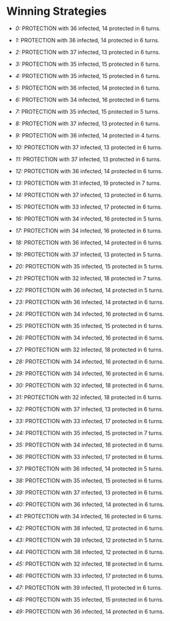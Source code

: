 # Winning Strategies

* _0:_ PROTECTION with 36 infected, 14 protected in 6 turns.


* _1:_ PROTECTION with 36 infected, 14 protected in 6 turns.


* _2:_ PROTECTION with 37 infected, 13 protected in 6 turns.


* _3:_ PROTECTION with 35 infected, 15 protected in 6 turns.


* _4:_ PROTECTION with 35 infected, 15 protected in 6 turns.


* _5:_ PROTECTION with 36 infected, 14 protected in 6 turns.


* _6:_ PROTECTION with 34 infected, 16 protected in 6 turns.


* _7:_ PROTECTION with 35 infected, 15 protected in 5 turns.


* _8:_ PROTECTION with 37 infected, 13 protected in 6 turns.


* _9:_ PROTECTION with 36 infected, 14 protected in 4 turns.


* _10:_ PROTECTION with 37 infected, 13 protected in 6 turns.


* _11:_ PROTECTION with 37 infected, 13 protected in 6 turns.


* _12:_ PROTECTION with 36 infected, 14 protected in 6 turns.


* _13:_ PROTECTION with 31 infected, 19 protected in 7 turns.


* _14:_ PROTECTION with 37 infected, 13 protected in 6 turns.


* _15:_ PROTECTION with 33 infected, 17 protected in 6 turns.


* _16:_ PROTECTION with 34 infected, 16 protected in 5 turns.


* _17:_ PROTECTION with 34 infected, 16 protected in 6 turns.


* _18:_ PROTECTION with 36 infected, 14 protected in 6 turns.


* _19:_ PROTECTION with 37 infected, 13 protected in 5 turns.


* _20:_ PROTECTION with 35 infected, 15 protected in 5 turns.


* _21:_ PROTECTION with 32 infected, 18 protected in 7 turns.


* _22:_ PROTECTION with 36 infected, 14 protected in 5 turns.


* _23:_ PROTECTION with 36 infected, 14 protected in 6 turns.


* _24:_ PROTECTION with 34 infected, 16 protected in 6 turns.


* _25:_ PROTECTION with 35 infected, 15 protected in 6 turns.


* _26:_ PROTECTION with 34 infected, 16 protected in 6 turns.


* _27:_ PROTECTION with 32 infected, 18 protected in 6 turns.


* _28:_ PROTECTION with 34 infected, 16 protected in 6 turns.


* _29:_ PROTECTION with 34 infected, 16 protected in 6 turns.


* _30:_ PROTECTION with 32 infected, 18 protected in 6 turns.


* _31:_ PROTECTION with 32 infected, 18 protected in 6 turns.


* _32:_ PROTECTION with 37 infected, 13 protected in 6 turns.


* _33:_ PROTECTION with 33 infected, 17 protected in 6 turns.


* _34:_ PROTECTION with 35 infected, 15 protected in 7 turns.


* _35:_ PROTECTION with 34 infected, 16 protected in 6 turns.


* _36:_ PROTECTION with 33 infected, 17 protected in 6 turns.


* _37:_ PROTECTION with 36 infected, 14 protected in 5 turns.


* _38:_ PROTECTION with 35 infected, 15 protected in 6 turns.


* _39:_ PROTECTION with 37 infected, 13 protected in 6 turns.


* _40:_ PROTECTION with 36 infected, 14 protected in 6 turns.


* _41:_ PROTECTION with 34 infected, 16 protected in 6 turns.


* _42:_ PROTECTION with 38 infected, 12 protected in 6 turns.


* _43:_ PROTECTION with 38 infected, 12 protected in 5 turns.


* _44:_ PROTECTION with 38 infected, 12 protected in 6 turns.


* _45:_ PROTECTION with 32 infected, 18 protected in 6 turns.


* _46:_ PROTECTION with 33 infected, 17 protected in 6 turns.


* _47:_ PROTECTION with 39 infected, 11 protected in 6 turns.


* _48:_ PROTECTION with 35 infected, 15 protected in 6 turns.


* _49:_ PROTECTION with 36 infected, 14 protected in 6 turns.


